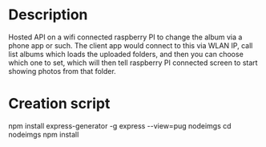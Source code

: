 # Description
Hosted API on a wifi connected raspberry PI to change the album via a phone app or such.
The client app would connect to this via WLAN IP,
call list albums which loads the uploaded folders, and then you can choose which one to set, which will then tell raspberry PI connected screen to start showing photos from that folder.

# Creation script
npm install express-generator -g
express --view=pug nodeimgs
cd nodeimgs
npm install

